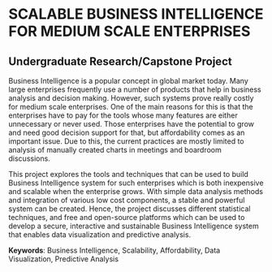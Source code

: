 # SCALABLE BUSINESS INTELLIGENCE FOR MEDIUM SCALE ENTERPRISES

## Undergraduate Research/Capstone Project

Business Intelligence is a popular concept in global market today. Many large
enterprises frequently use a number of products that help in business analysis and
decision making. However, such systems prove really costly for medium scale
enterprises. One of the main reasons for this is that the enterprises have to pay for the
tools whose many features are either unnecessary or never used. Those enterprises
have the potential to grow and need good decision support for that, but affordability
comes as an important issue. Due to this, the current practices are mostly limited to
analysis of manually created charts in meetings and boardroom discussions.

This project explores the tools and techniques that can be used to build Business
Intelligence system for such enterprises which is both inexpensive and scalable when
the enterprise grows. With simple data analysis methods and integration of various
low cost components, a stable and powerful system can be created. Hence, the project
discusses different statistical techniques, and free and open-source platforms which
can be used to develop a secure, interactive and sustainable Business Intelligence
system that enables data visualization and predictive analysis.

**Keywords**: Business Intelligence, Scalability, Affordability, Data Visualization,
Predictive Analysis
